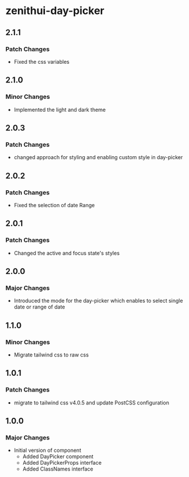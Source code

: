 # zenithui-day-picker

## 2.1.1

### Patch Changes

- Fixed the css variables

## 2.1.0

### Minor Changes

- Implemented the light and dark theme

## 2.0.3

### Patch Changes

- changed approach for styling and enabling custom style in day-picker

## 2.0.2

### Patch Changes

- Fixed the selection of date Range

## 2.0.1

### Patch Changes

- Changed the active and focus state's styles

## 2.0.0

### Major Changes

- Introduced the mode for the day-picker which enables to select single date or range of date

## 1.1.0

### Minor Changes

- Migrate tailwind css to raw css

## 1.0.1

### Patch Changes

- migrate to tailwind css v4.0.5 and update PostCSS configuration

## 1.0.0

### Major Changes

- Initial version of component
  - Added DayPicker component
  - Added DayPickerProps interface
  - Added ClassNames interface
